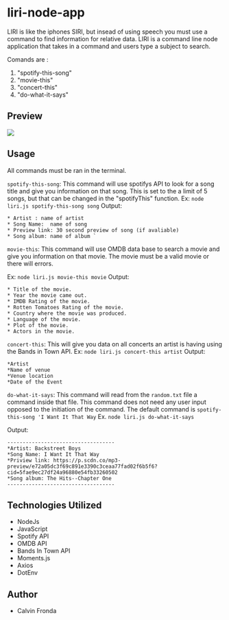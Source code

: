 # liri-node-app

LIRI is like the iphones SIRI, but insead of using speech you must use a command to find information for relative data. LIRI is a command line node application that takes in a command and users type a subject to search. 

Comands are :
1.  "spotify-this-song"
2.  "movie-this"
3.  "concert-this"
4.  "do-what-it-says"

## Preview
![](Desktop/Gifs/liriapp.gif)

## Usage
All commands must be ran in the terminal. 

`spotify-this-song`: This command will use spotifys API to look for a song title and give you  information on that song. This is set to the a limit of 5 songs, but that can be changed in the "spotifyThis" function. 
Ex: `node liri.js spotify-this-song song`
Output: 
```
* Artist : name of artist
* Song Name:  name of song
* Preview link: 30 second preview of song (if avaliable)
* Song album: name of album `
```
`movie-this`: This command will use OMDB data base to search a movie and give you  information on that movie. The movie must be a valid movie or there will errors. 

Ex: `node liri.js movie-this movie`
Output: 
```
* Title of the movie.
* Year the movie came out.
* IMDB Rating of the movie.
* Rotten Tomatoes Rating of the movie.
* Country where the movie was produced.
* Language of the movie.
* Plot of the movie.
* Actors in the movie.
```

`concert-this`: This will give you data on all concerts an artist is having using the Bands in Town API. 
Ex: `node liri.js concert-this artist`
Output:
```
*Artist
*Name of venue
*Venue location 
*Date of the Event
```

`do-what-it-says`: This command will read from the `random.txt` file a command inside that file. This command does not need any user input opposed to the initiation of the command. The default command is `spotify-this-song 'I Want It That Way`
Ex. `node liri.js do-what-it-says`

Output:
```
-----------------------------------
*Artist: Backstreet Boys
*Song Name: I Want It That Way
*Priview link: https://p.scdn.co/mp3-preview/e72a05dc3f69c891e3390c3ceaa77fad02f6b5f6?cid=5fae9ec27df24a96880e54fb33260502
*Song album: The Hits--Chapter One
-----------------------------------
```
## Technologies Utilized

*   NodeJs
*   JavaScript
*   Spotify API
*   OMDB API
*   Bands In Town API
*   Moments.js
*   Axios
*   DotEnv

## Author
*   Calvin Fronda
